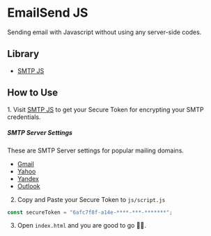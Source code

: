 # EmailSend JS
Sending email with Javascript without using any server-side codes.

<h2>Library</h2>
<ul>
    <li><a href="https://smtpjs.com/" target="_blank">SMTP JS</a></li>
</ul>


<h2>How to Use</h2>
1. Visit <a href="https://smtpjs.com/#useit">SMTP JS</a> to get your Secure Token for encrypting your SMTP credentials.

<h5>SMTP Server Settings</h5>
These are SMTP Server settings for popular mailing domains.
<ul>
    <li><a href="https://support.google.com/mail/answer/7126229?hl=en#gbwa:~:text=Outgoing%20Mail%20(SMTP)%20Server" target="_blank">Gmail</a></li>
    <li><a href="https://www.saleshandy.com/smtp/yahoo-smtp-settings/#post-13157:~:text=SETTINGS-,YAHOO%20SMTP%20SETTINGS" target="_blank">Yahoo</a></li>
    <li><a href="https://getmailspring.com/setup/access-yandex-com-via-imap-smtp#:~:text=Yandex.com%20(Yandex%20Mail)%20SMTP%20Server" target="_blank">Yandex</a></li>
    <li><a href="https://support.microsoft.com/en-us/office/pop-imap-and-smtp-settings-for-outlook-com-d088b986-291d-42b8-9564-9c414e2aa040#supAppliesToList:~:text=SMTP%20server%20name" target="_blank">Outlook</a></li>
</ul>

2. Copy and Paste your Secure Token to <code>js/script.js</code>
```javascript
const secureToken = "6afc7f8f-a14e-****-***-*******";
````

3. Open <code>index.html</code> and you are good to go 🎉🎉.
